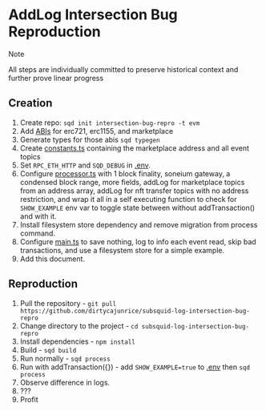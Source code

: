 # AddLog Intersection Bug Reproduction

> [!NOTE]
> All steps are individually committed to preserve historical context and further prove linear progress

## Creation

1. Create repo: `sqd init intersection-bug-repro -t evm`
2. Add [ABIs](abi) for erc721, erc1155, and marketplace
3. Generate types for those abis `sqd typegen`
4. Create [constants.ts](src/constants.ts) containing the marketplace address and all event topics
5. Set `RPC_ETH_HTTP` and `SQD_DEBUG` in [.env](.env).
6. Configure [processor.ts](src/processor.ts) with 1 block finality, soneium gateway, a condensed block range, more fields, addLog for marketplace topics from an address array, addLog for nft transfer topics with no address restriction, and wrap it all in a self executing function to check for `SHOW_EXAMPLE` env var to toggle state between without addTransaction() and with it.
7. Install filesystem store dependency and remove migration from process command.
8. Configure [main.ts](src/main.ts) to save nothing, log to info each event read, skip bad transactions, and use a filesystem store for a simple example. 
9. Add this document.

## Reproduction

1. Pull the repository - `git pull https://github.com/dirtycajunrice/subsquid-log-intersection-bug-repro`
2. Change directory to the project - `cd subsquid-log-intersection-bug-repro`
3. Install dependencies - `npm install`
4. Build - `sqd build`
5. Run normally - `sqd process`
6. Run with addTransaction({}) - add `SHOW_EXAMPLE=true` to [.env](.env) then `sqd process`
7. Observe difference in logs.
8. ???
9. Profit
